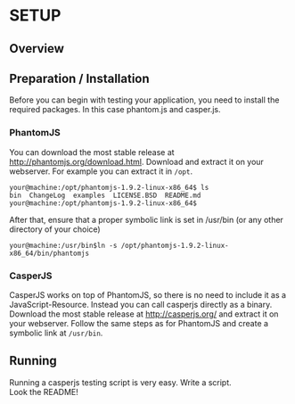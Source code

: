 # SETUP

## Overview

## Preparation / Installation
Before you can begin with testing your application, you need to install the required packages. In this case phantom.js and casper.js.

### PhantomJS

You can download the most stable release at <http://phantomjs.org/download.html>. Download and extract it on your webserver. For example you can extract it in `/opt`.
	
	your@machine:/opt/phantomjs-1.9.2-linux-x86_64$ ls
	bin  ChangeLog  examples  LICENSE.BSD  README.md  
	your@machine:/opt/phantomjs-1.9.2-linux-x86_64$
	
After that, ensure that a proper symbolic link is set in /usr/bin (or any other directory of your choice)

	your@machine:/usr/bin$ln -s /opt/phantomjs-1.9.2-linux-x86_64/bin/phantomjs

### CasperJS

CasperJS works on top of PhantomJS, so there is no need to include it as a JavaScript-Resource. Instead you can call casperjs directly as a binary. Download the most stable release at <http://casperjs.org/> and extract it on your webserver. Follow the same steps as for PhantomJS and create a symbolic link at `/usr/bin`.

## Running
Running a casperjs testing script is very easy. Write a script.  
Look the README!

